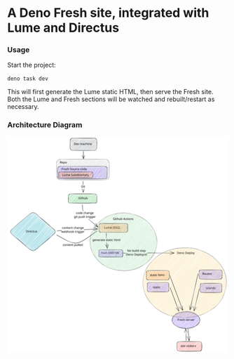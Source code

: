 # A Deno Fresh site, integrated with Lume and Directus

### Usage

Start the project:

```
deno task dev
```

This will first generate the Lume static HTML, then serve the Fresh site. Both
the Lume and Fresh sections will be watched and rebuilt/restart as necessary.

### Architecture Diagram

<img src="static/vectors/fresh-lume-directus-architecture.svg">

